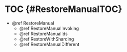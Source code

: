 TOC {#RestoreManualTOC}
=======================

- @ref RestoreManual
  - @ref RestoreManualInvoking
  - @ref RestoreManualIds
  - @ref RestoreWithSharding
  - @ref RestoreManualDifferent

